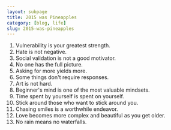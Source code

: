 ```yaml
---
layout: subpage
title: 2015 was Pineapples
category: [blog, life]
slug: 2015-was-pineapples
---
```

1. Vulnerability is your greatest strength.
2. Hate is not negative.
3. Social validation is not a good motivator.
4. No one has the full picture.
5. Asking for more yields more.
6. Some things don't require responses.
7. Art is not hard.
8. Beginner's mind is one of the most valuable mindsets.
9. Time spent by yourself is spent on yourself.
10. Stick around those who want to stick around you.
11. Chasing smiles is a worthwhile endeavor.
12. Love becomes more complex and beautiful as you get older.
13. No rain means no waterfalls.